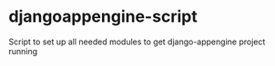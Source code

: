 djangoappengine-script
======================

Script to set up all needed modules to get django-appengine project running